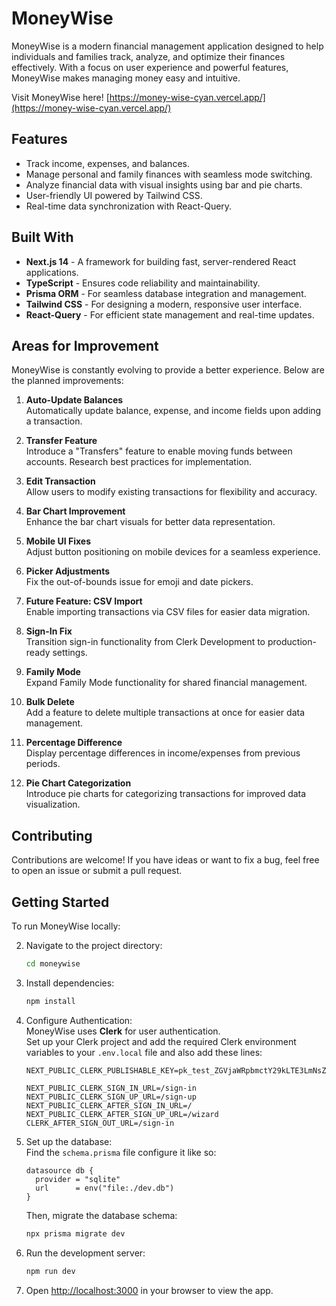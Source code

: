 # MoneyWise

MoneyWise is a modern financial management application designed to help individuals and families track, analyze, and optimize their finances effectively. With a focus on user experience and powerful features, MoneyWise makes managing money easy and intuitive.

Visit MoneyWise here!
[https://money-wise-cyan.vercel.app/](https://money-wise-cyan.vercel.app/)

## Features

- Track income, expenses, and balances.
- Manage personal and family finances with seamless mode switching.
- Analyze financial data with visual insights using bar and pie charts.
- User-friendly UI powered by Tailwind CSS.
- Real-time data synchronization with React-Query.

## Built With

- **Next.js 14** - A framework for building fast, server-rendered React applications.
- **TypeScript** - Ensures code reliability and maintainability.
- **Prisma ORM** - For seamless database integration and management.
- **Tailwind CSS** - For designing a modern, responsive user interface.
- **React-Query** - For efficient state management and real-time updates.

## Areas for Improvement

MoneyWise is constantly evolving to provide a better experience. Below are the planned improvements:

1. **Auto-Update Balances**  
   Automatically update balance, expense, and income fields upon adding a transaction.

2. **Transfer Feature**  
   Introduce a "Transfers" feature to enable moving funds between accounts. Research best practices for implementation.

3. **Edit Transaction**  
   Allow users to modify existing transactions for flexibility and accuracy.

4. **Bar Chart Improvement**  
   Enhance the bar chart visuals for better data representation.

5. **Mobile UI Fixes**  
   Adjust button positioning on mobile devices for a seamless experience.

6. **Picker Adjustments**  
   Fix the out-of-bounds issue for emoji and date pickers.

7. **Future Feature: CSV Import**  
   Enable importing transactions via CSV files for easier data migration.

8. **Sign-In Fix**  
   Transition sign-in functionality from Clerk Development to production-ready settings.

9. **Family Mode**  
   Expand Family Mode functionality for shared financial management.

10. **Bulk Delete**  
    Add a feature to delete multiple transactions at once for easier data management.

11. **Percentage Difference**  
    Display percentage differences in income/expenses from previous periods.

12. **Pie Chart Categorization**  
    Introduce pie charts for categorizing transactions for improved data visualization.

## Contributing

Contributions are welcome! If you have ideas or want to fix a bug, feel free to open an issue or submit a pull request.

## Getting Started

To run MoneyWise locally:

2. Navigate to the project directory:
   ```bash
   cd moneywise
   ```

3. Install dependencies:
   ```bash
   npm install
   ```
   
4. Configure Authentication:  
   MoneyWise uses **Clerk** for user authentication.  
   Set up your Clerk project and add the required Clerk environment variables to your `.env.local` file and also add these lines:  
   ```env
   NEXT_PUBLIC_CLERK_PUBLISHABLE_KEY=pk_test_ZGVjaWRpbmctY29kLTE3LmNsZXJrLmFjY291bnRzLmRldiQ

   NEXT_PUBLIC_CLERK_SIGN_IN_URL=/sign-in
   NEXT_PUBLIC_CLERK_SIGN_UP_URL=/sign-up
   NEXT_PUBLIC_CLERK_AFTER_SIGN_IN_URL=/
   NEXT_PUBLIC_CLERK_AFTER_SIGN_UP_URL=/wizard
   CLERK_AFTER_SIGN_OUT_URL=/sign-in
   ``` 
   

5. Set up the database:  
   Find the `schema.prisma` file configure it like so:  
   ```prisma
   datasource db {
     provider = "sqlite" 
     url      = env("file:./dev.db")
   }
   ```  
   Then, migrate the database schema:  
   ```bash
   npx prisma migrate dev
   ```

5. Run the development server:
   ```bash
   npm run dev
   ```

6. Open [http://localhost:3000](http://localhost:3000) in your browser to view the app.
